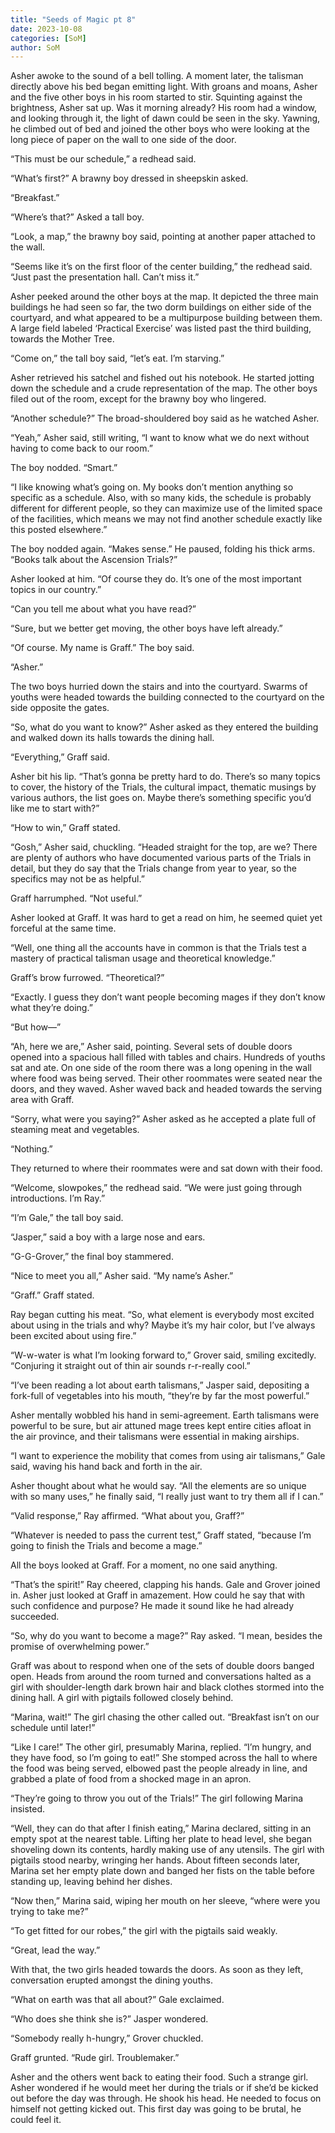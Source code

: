 ```yaml
---
title: "Seeds of Magic pt 8"
date: 2023-10-08
categories: [SoM]
author: SoM
---
```


Asher awoke to the sound of a bell tolling. A moment later, the talisman directly above his bed began emitting light. With groans and moans, Asher and the five other boys in his room started to stir. Squinting against the brightness, Asher sat up. Was it morning already? His room had a window, and looking through it, the light of dawn could be seen in the sky. Yawning, he climbed out of bed and joined the other boys who were looking at the long piece of paper on the wall to one side of the door.

“This must be our schedule,” a redhead said.

“What’s first?” A brawny boy dressed in sheepskin asked.

“Breakfast.”

“Where’s that?” Asked a tall boy.

“Look, a map,” the brawny boy said, pointing at another paper attached to the wall.

“Seems like it’s on the first floor of the center building,” the redhead said. “Just past the presentation hall. Can’t miss it.”

Asher peeked around the other boys at the map. It depicted the three main buildings he had seen so far, the two dorm buildings on either side of the courtyard, and what appeared to be a multipurpose building between them. A large field labeled ‘Practical Exercise’ was listed past the third building, towards the Mother Tree.

“Come on,” the tall boy said, “let’s eat. I’m starving.”

Asher retrieved his satchel and fished out his notebook. He started jotting down the schedule and a crude representation of the map. The other boys filed out of the room, except for the brawny boy who lingered.

“Another schedule?” The broad-shouldered boy said as he watched Asher.

“Yeah,” Asher said, still writing, “I want to know what we do next without having to come back to our room.”

The boy nodded. “Smart.”

“I like knowing what’s going on. My books don’t mention anything so specific as a schedule. Also, with so many kids, the schedule is probably different for different people, so they can maximize use of the limited space of the facilities, which means we may not find another schedule exactly like this posted elsewhere.”

The boy nodded again. “Makes sense.” He paused, folding his thick arms. “Books talk about the Ascension Trials?”

Asher looked at him. “Of course they do. It’s one of the most important topics in our country.”

“Can you tell me about what you have read?”

“Sure, but we better get moving, the other boys have left already.”

“Of course. My name is Graff.” The boy said.

“Asher.”

The two boys hurried down the stairs and into the courtyard. Swarms of youths were headed towards the building connected to the courtyard on the side opposite the gates.

“So, what do you want to know?” Asher asked as they entered the building and walked down its halls towards the dining hall.

“Everything,” Graff said.

Asher bit his lip. “That’s gonna be pretty hard to do. There’s so many topics to cover, the history of the Trials, the cultural impact, thematic musings by various authors, the list goes on. Maybe there’s something specific you’d like me to start with?”

“How to win,” Graff stated.

“Gosh,” Asher said, chuckling. “Headed straight for the top, are we? There are plenty of authors who have documented various parts of the Trials in detail, but they do say that the Trials change from year to year, so the specifics may not be as helpful.”

Graff harrumphed. “Not useful.”

Asher looked at Graff. It was hard to get a read on him, he seemed quiet yet forceful at the same time.

“Well, one thing all the accounts have in common is that the Trials test a mastery of practical talisman usage and theoretical knowledge.”

Graff’s brow furrowed. “Theoretical?”

“Exactly. I guess they don’t want people becoming mages if they don’t know what they’re doing.”

“But how—”

“Ah, here we are,” Asher said, pointing. Several sets of double doors opened into a spacious hall filled with tables and chairs. Hundreds of youths sat and ate. On one side of the room there was a long opening in the wall where food was being served. Their other roommates were seated near the doors, and they waved. Asher waved back and headed towards the serving area with Graff.

“Sorry, what were you saying?” Asher asked as he accepted a plate full of steaming meat and vegetables.

“Nothing.”

They returned to where their roommates were and sat down with their food.

“Welcome, slowpokes,” the redhead said. “We were just going through introductions. I’m Ray.”

“I’m Gale,” the tall boy said.

“Jasper,” said a boy with a large nose and ears.

“G-G-Grover,” the final boy stammered.

“Nice to meet you all,” Asher said. “My name’s Asher.”

“Graff.” Graff stated.

Ray began cutting his meat. “So, what element is everybody most excited about using in the trials and why? Maybe it’s my hair color, but I’ve always been excited about using fire.”

“W-w-water is what I’m looking forward to,” Grover said, smiling excitedly. “Conjuring it straight out of thin air sounds r-r-really cool.”

“I’ve been reading a lot about earth talismans,” Jasper said, depositing a fork-full of vegetables into his mouth, “they’re by far the most powerful.”

Asher mentally wobbled his hand in semi-agreement. Earth talismans were powerful to be sure, but air attuned mage trees kept entire cities afloat in the air province, and their talismans were essential in making airships.

“I want to experience the mobility that comes from using air talismans,” Gale said, waving his hand back and forth in the air.

Asher thought about what he would say. “All the elements are so unique with so many uses,” he finally said, “I really just want to try them all if I can.”

“Valid response,” Ray affirmed. “What about you, Graff?”

“Whatever is needed to pass the current test,” Graff stated, “because I’m going to finish the Trials and become a mage.”

All the boys looked at Graff. For a moment, no one said anything.

“That’s the spirit!” Ray cheered, clapping his hands. Gale and Grover joined in. Asher just looked at Graff in amazement. How could he say that with such confidence and purpose? He made it sound like he had already succeeded.

“So, why do you want to become a mage?” Ray asked. “I mean, besides the promise of overwhelming power.”

Graff was about to respond when one of the sets of double doors banged open. Heads from around the room turned and conversations halted as a girl with shoulder-length dark brown hair and black clothes stormed into the dining hall. A girl with pigtails followed closely behind.

“Marina, wait!” The girl chasing the other called out. “Breakfast isn’t on our schedule until later!”

“Like I care!” The other girl, presumably Marina, replied. “I’m hungry, and they have food, so I’m going to eat!” She stomped across the hall to where the food was being served, elbowed past the people already in line, and grabbed a plate of food from a shocked mage in an apron.

“They’re going to throw you out of the Trials!” The girl following Marina insisted.

“Well, they can do that after I finish eating,” Marina declared, sitting in an empty spot at the nearest table. Lifting her plate to head level, she began shoveling down its contents, hardly making use of any utensils. The girl with pigtails stood nearby, wringing her hands. About fifteen seconds later, Marina set her empty plate down and banged her fists on the table before standing up, leaving behind her dishes.

“Now then,” Marina said, wiping her mouth on her sleeve, “where were you trying to take me?”

“To get fitted for our robes,” the girl with the pigtails said weakly.

“Great, lead the way.”

With that, the two girls headed towards the doors. As soon as they left, conversation erupted amongst the dining youths.

“What on earth was that all about?” Gale exclaimed.

“Who does she think she is?” Jasper wondered.

“Somebody really h-hungry,” Grover chuckled.

Graff grunted. “Rude girl. Troublemaker.”

Asher and the others went back to eating their food. Such a strange girl. Asher wondered if he would meet her during the trials or if she’d be kicked out before the day was through. He shook his head. He needed to focus on himself not getting kicked out. This first day was going to be brutal, he could feel it.

